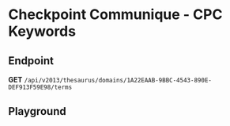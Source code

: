 <script setup>
import "../../../style.css"
import SwaggerUI from "../../../swagger/view/SwaggerUI.vue"
import swaggerJson from "../../../swagger/json/thesaurus.checkpoint-communique.cpc-keywords.json";
</script>

# Checkpoint Communique - CPC Keywords

## Endpoint

**GET** `/api/v2013/thesaurus/domains/1A22EAAB-9BBC-4543-890E-DEF913F59E98/terms`

<!--@include: ../../../components/common/header-content.md-->

## Playground

<SwaggerUI :swaggerJson="swaggerJson" />